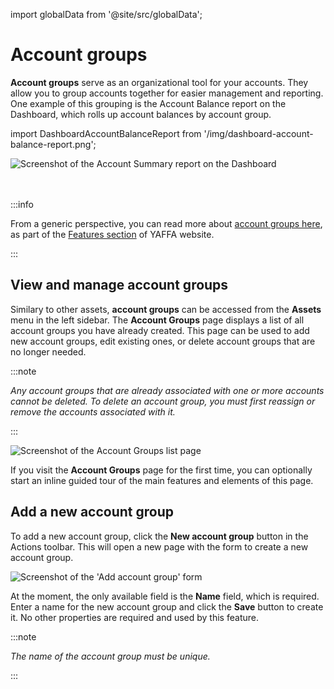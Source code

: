 import globalData from '@site/src/globalData';

# Account groups

**Account groups** serve as an organizational tool for your accounts. They allow you to group accounts together for easier management and reporting. One example of this grouping is the Account Balance report on the Dashboard, which rolls up account balances by account group.

import DashboardAccountBalanceReport from '/img/dashboard-account-balance-report.png';

<img src={DashboardAccountBalanceReport} alt="Screenshot of the Account Summary report on the Dashboard" className="zoomable img-25" />

<br /><br />
:::info

From a generic perspective, you can read more about <a href={globalData.featureURLs.accountGroups} target="_blank">account groups here</a>, as part of the <a href={globalData.featureURLs.main} target="_blank">Features section</a> of YAFFA website.

:::

## View and manage account groups

Similary to other assets, **account groups** can be accessed from the **Assets** menu in the left sidebar. The **Account Groups** page displays a list of all account groups you have already created. This page can be used to add new account groups, edit existing ones, or delete account groups that are no longer needed.

:::note

*Any account groups that are already associated with one or more accounts cannot be deleted. To delete an account group, you must first reassign or remove the accounts associated with it.*

:::

![Screenshot of the Account Groups list page](/img/accountgroups-list.png)

If you visit the **Account Groups** page for the first time, you can optionally start an inline guided tour of the main features and elements of this page.

## Add a new account group

To add a new account group, click the **New account group** button in the Actions toolbar. This will open a new page with the form to create a new account group.

![Screenshot of the 'Add account group' form](/img/accountgroups-add.png)

At the moment, the only available field is the **Name** field, which is required. Enter a name for the new account group and click the **Save** button to create it. No other properties are required and used by this feature.

:::note

*The name of the account group must be unique.*

:::